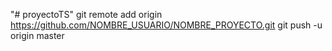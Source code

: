 "# proyectoTS" 
git remote add origin https://github.com/NOMBRE_USUARIO/NOMBRE_PROYECTO.git
git push -u origin master
